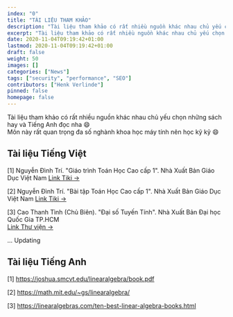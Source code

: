 ```yaml
---
index: "0"
title: "TÀI LIỆU THAM KHẢO"
description: "Tài liệu tham khảo có rất nhiều nguồn khác nhau chủ yếu chọn những sách hay và tiếng anh đọc nha 😄"
excerpt: "Tài liệu tham khảo có rất nhiều nguồn khác nhau chủ yếu chọn những sách hay và tiếng anh đọc nha 😄"
date: 2020-11-04T09:19:42+01:00
lastmod: 2020-11-04T09:19:42+01:00
draft: false
weight: 50
images: []
categories: ["News"]
tags: ["security", "performance", "SEO"]
contributors: ["Henk Verlinde"]
pinned: false
homepage: false
---
```


Tài liệu tham khảo có rất nhiều nguồn khác nhau chủ yếu chọn những sách hay và Tiếng Anh đọc nha 😄 <br>
Môn này rất quan trọng đa số nghành khoa học máy tính nên học kỹ kỹ 😄 <br>

## Tài liệu Tiếng Việt

[1] Nguyễn Đình Trí. "Giáo trình Toán Học Cao cấp 1". Nhà Xuất Bản Giáo Dục Việt Nam
[Link Tiki →](https://tiki.vn/toan-hoc-cao-cap-tap-1-dai-so-va-hinh-hoc-giai-tich-p73262759.html?spid=75761220&utm_source=google&utm_medium=cpc&utm_campaign=SEA_NBR_GGL_PMA_DTP_ALL_VN_BK_UNK_UNK_C.ALL_X.18141603586_Y._V.75761220_W.DT_A._T._O.UNK&gclid=Cj0KCQiA14WdBhD8ARIsANao07gAskG9e3L4AsfeEzjLo8mAN9ZTJVnBvSx34k46fUW1SXy075iDd1caAkPgEALw_wcB)

[2] Nguyễn Đình Trí. "Bài tập Toán Học Cao cấp 1". Nhà Xuất Bản Giáo Dục Việt Nam
[Link Tiki →](https://tiki.vn/bai-tap-toan-cao-cap-tap-1-dai-so-va-hinh-hoc-giai-tich-p73263165.html?itm_campaign=tiki-reco_UNK_DT_UNK_UNK_similar-products_UNK_similar-products-v1_202212190600_MD_batched_PID.73263166&itm_medium=CPC&itm_source=tiki-reco&spid=73263166)

[3] Cao Thanh Tình (Chủ Biên). "Đại số Tuyến Tính". Nhà Xuất Bản Đại học Quốc Gia TP.HCM <br>
[Link Thư viện →](http://thuvien.uit.edu.vn/DigitalDocument/Detail?treeId=561&fileId=9363)

... Updating

## Tài liệu Tiếng Anh

[1] https://joshua.smcvt.edu/linearalgebra/book.pdf

[2] https://math.mit.edu/~gs/linearalgebra/

[3] https://linearalgebras.com/ten-best-linear-algebra-books.html